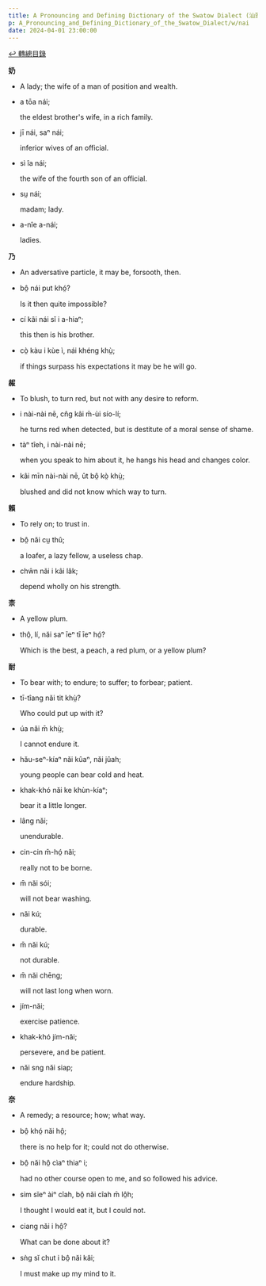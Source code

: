 ```yaml
---
title: A Pronouncing and Defining Dictionary of the Swatow Dialect (汕頭方言音義字典) / nai
p: A_Pronouncing_and_Defining_Dictionary_of_the_Swatow_Dialect/w/nai
date: 2024-04-01 23:00:00
---
```


[↩️ 轉總目錄](/A_Pronouncing_and_Defining_Dictionary_of_the_Swatow_Dialect)


**奶**
- A lady; the wife of a man of position and wealth.

- a tōa nái;

  the eldest brother's wife, in a rich family.

- jī nái, saⁿ nái;

  inferior wives of an official.

- sì îa nái;

  the wife of the fourth son of an official.

- sṳ nái;

  madam; lady.

- a-nîe a-nái;

  ladies.

**乃**
- An adversative particle, it may be, forsooth, then.

- bô̤ nái put khó̤?

  Is it then quite impossible?

- cí kâi nái sĭ i a-hiaⁿ;

  this then is his brother.

- cò̤ kàu i kùe ì, nái khéng khṳ̀;

  if things surpass his expectations it may be he will go.

**赧**
- To blush, to turn red, but not with any desire to reform.

- i nài-nài nē, cn̂g kâi m̄-ùi sío-lí;

  he turns red when detected, but is destitute of a moral sense of shame.

- tàⁿ tîeh, i nài-nài nē;

  when you speak to him about it, he hangs his head and changes color.

- kâi mīn nài-nài nē, ût bô̤ kò̤ khṳ̀;

  blushed and did not know which way to turn.

**賴**
- To rely on; to trust in.

- bô̤ năi cṳ thû;

  a loafer, a lazy fellow, a useless chap.

- chŵn năi i kâi lâk;

  depend wholly on his strength.

**柰**
- A yellow plum.

- thô̤, lí, năi saⁿ īeⁿ tī īeⁿ hó̤?

  Which is the best, a peach, a red plum, or a yellow plum?

**耐**
- To bear with; to endure; to suffer; to forbear; patient.

- tī-tîang năi tit khṳ̀?

  Who could put up with it?

- úa năi m̄ khṳ̀;

  I cannot endure it.

- hău-seⁿ-kíaⁿ năi kûaⁿ, năi jûah;

  young people can bear cold and heat.

- khak-khó năi ke khùn-kíaⁿ;

  bear it a little longer.

- lâng năi;

  unendurable.

- cin-cin m̄-hó̤ năi;

  really not to be borne.

- m̄ năi sói;

  will not bear washing.

- năi kú;

  durable.

- m̄ năi kú;

  not durable.

- m̄ năi chēng;

  will not last long when worn.

- jím-năi;

  exercise patience.

- khak-khó jím-năi;

  persevere, and be patient.

- năi sng năi siap;

  endure hardship.

**奈**
- A remedy; a resource; how; what way.

- bô̤ khó̤ năi hô̤;

  there is no help for it; could not do otherwise.

- bô̤ năi hô̤ cìaⁿ thiaⁿ i;

  had no other course open to me, and so followed his advice.

- sim sĭeⁿ àiⁿ cîah, bô̤ năi cîah m̄ lô̤h;

  I thought I would eat it, but I could not.

- ciang năi i hô̤?

  What can be done about it?

- sǹg sĭ chut i bô̤ năi kâi;

  I must make up my mind to it.